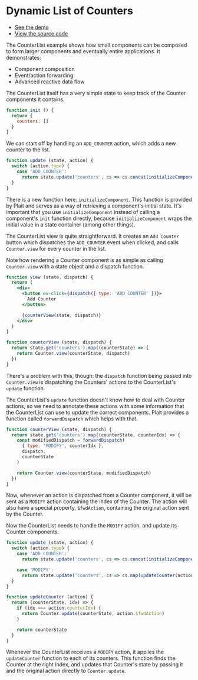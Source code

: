 # Dynamic List of Counters

* [See the demo](http://wildlyinaccurate.com/plait/examples/CounterList.html)
* [View the source code](https://github.com/wildlyinaccurate/plait/tree/master/examples/src/CounterList)

The CounterList example shows how small components can be composed to form larger components and eventually entire applications. It demonstrates:

* Component composition
* Event/action forwarding
* Advanced reactive data flow

The CounterList itself has a very simple state to keep track of the Counter components it contains.

```js
function init () {
  return {
    counters: []
  }
}
```

We can start off by handling an `ADD_COUNTER` action, which adds a new counter to the list.

```js
function update (state, action) {
  switch (action.type) {
    case 'ADD_COUNTER':
      return state.update('counters', cs => cs.concat(initializeComponent(Counter)))
  }
}
```

There is a new function here: `initializeComponent`. This function is provided by Plait and serves as a way of retrieving a component's initial state. It's important that you use `initializeComponent` instead of calling a component's `init` function directly, because `initializeComponent` wraps the initial value in a state container (among other things).

The CounterList view is quite straightforward. It creates an `Add Counter` button which dispatches the `ADD_COUNTER` event when clicked, and calls `Counter.view` for every counter in the list.

Note how rendering a Counter component is as simple as calling `Counter.view` with a state object and a dispatch function.

```jsx
function view (state, dispatch) {
  return (
    <div>
      <button ev-click={dispatch({ type: 'ADD_COUNTER' })}>
        Add Counter
      </button>

      {counterView(state, dispatch)}
    </div>
  )
}

function counterView (state, dispatch) {
  return state.get('counters').map((counterState) => {
    return Counter.view(counterState, dispatch)
  })
}
```

There's a problem with this, though: the `dispatch` function being passed into `Counter.view` is dispatching the Counters' actions to the CounterList's `update` function.

The CounterList's `update` function doesn't know how to deal with Counter actions, so we need to annotate these actions with some information that the CounterList can use to update the correct components. Plait provides a function called `forwardDispatch` which helps with that.

```js
function counterView (state, dispatch) {
  return state.get('counters').map((counterState, counterIdx) => {
    const modifiedDispatch = forwardDispatch(
      { type: 'MODIFY', counterIdx },
      dispatch,
      counterState
    )

    return Counter.view(counterState, modifiedDispatch)
  })
}
```

Now, whenever an action is dispatched from a Counter component, it will be sent as a `MODIFY` action containing the index of the Counter. The action will also have a special property, `$fwdAction`, containing the original action sent by the Counter.

Now the CounterList needs to handle the `MODIFY` action, and update its Counter components.

```js
function update (state, action) {
  switch (action.type) {
    case 'ADD_COUNTER':
      return state.update('counters', cs => cs.concat(initializeComponent(Counter)))

    case 'MODIFY':
      return state.update('counters', cs => cs.map(updateCounter(action)))
  }
}

function updateCounter (action) {
  return (counterState, idx) => {
    if (idx === action.counterIdx) {
      return Counter.update(counterState, action.$fwdAction)
    }

    return counterState
  }
}
```

Whenever the CounterList receives a `MODIFY` action, it applies the `updateCounter` function to each of its counters. This function finds the Counter at the right index, and updates that Counter's state by passing it and the original action directly to `Counter.update`.
